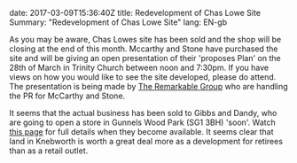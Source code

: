 date: 2017-03-09T15:36:40Z
title: Redevelopment of Chas Lowe Site
Summary: "Redevelopment of Chas Lowe Site"
lang: EN-gb
 
As you may be aware, Chas Lowes site has been sold and the shop will be closing at the end of this month.  Mccarthy and Stone have purchased the site and will be giving an open presentation of their 'proposes Plan' on the 28th of March in Trinity Church between noon and 7:30pm. 
If you have views on how you would like to see the site developed, please do attend. 
The presentation is being made by [The Remarkable Group](https://remarkablegroup.co.uk/) who are handling the PR for McCarthy and Stone.  
 
It seems that the actual business has been sold to Gibbs and Dandy, who are going to open a store in Gunnels Wood Park (SG1 3BH) 'soon'. Watch [this page](http://www.gibbsanddandy.com/branches/view/index/store/Stevenage+-+Opening+Soon) for full details when they become available. It seems clear that land in Knebworth is worth a great deal more as a development for retirees than as a retail outlet.
